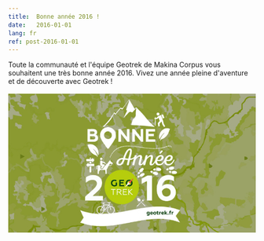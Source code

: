 ```yaml
---
title:  Bonne année 2016 !
date:   2016-01-01
lang: fr
ref: post-2016-01-01
---
```


Toute la communauté et l'équipe Geotrek de Makina Corpus vous souhaitent une très bonne année 2016. Vivez une année pleine d'aventure et de découverte avec Geotrek !
<br/>
<br/>
<img src="assets/img/bonne-annee-2016-geotrek.jpg" alt="bonne année"/>